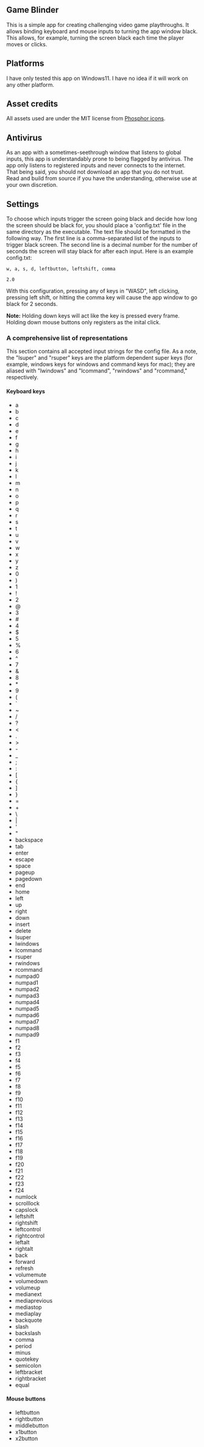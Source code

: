 ## Game Blinder
This is a simple app for creating challenging video game playthroughs.
It allows binding keyboard and mouse inputs to turning the app window black.
This allows, for example, turning the screen black each time the player moves or clicks.

## Platforms
I have only tested this app on Windows11. I have no idea if it will work on any other
platform.

## Asset credits
All assets used are under the MIT license from [Phosphor icons](https://github.com/phosphor-icons/core).

## Antivirus
As an app with a sometimes-seethrough window that listens to global inputs, this app is
understandably prone to being flagged by antivirus. The app only listens to registered
inputs and never connects to the internet. That being said, you should not download an
app that you do not trust. Read and build from source if you have the understanding, 
otherwise use at your own discretion.

## Settings
To choose which inputs trigger the screen going black and decide how long the screen should
be black for, you should place a 'config.txt' file in the same directory as the executable.
The text file should be formatted in the following way. The first line is a comma-separated
list of the inputs to trigger black screen. The second line is a decimal number for the
number of seconds the screen will stay black for after each input. Here is an example config.txt:

`w, a, s, d, leftbutton, leftshift, comma`

`2.0`

With this configuration, pressing any of keys in "WASD", left clicking, pressing left shift,
or hitting the comma key will cause the app window to go black for 2 seconds.

**Note:** Holding down keys will act like the key is pressed every frame. Holding down mouse
buttons only registers as the inital click.

### A comprehensive list of representations
This section contains all accepted input strings for the config file. As a note, the "lsuper"
and "rsuper" keys are the platform dependent super keys (for example, windows keys for windows
and command keys for mac); they are aliased with "lwindows" and "lcommand", "rwindows" and "rcommand,"
respectively.

#### Keyboard keys
- a
- b 
- c 
- d 
- e 
- f
- g 
- h 
- i 
- j 
- k 
- l 
- m 
- n 
- o 
- p 
- q 
- r 
- s 
- t 
- u 
- v 
- w 
- x 
- y 
- z 
- 0 
- ) 
- 1 
- ! 
- 2 
- @ 
- 3 
- \# 
- 4 
- $ 
- 5 
- % 
- 6 
- ^ 
- 7 
- & 
- 8 
- \* 
- 9 
- ( 
- ` 
- ~ 
- / 
- ? 
- < 
- . 
- \> 
- \- 
- _ 
- ; 
- : 
- [ 
- { 
- ] 
- } 
- = 
- \+ 
- \ 
- | 
- ' 
- "
- backspace
- tab
- enter
- escape
- space
- pageup
- pagedown
- end
- home
- left
- up
- right
- down
- insert
- delete
- lsuper
- lwindows
- lcommand
- rsuper
- rwindows
- rcommand
- numpad0
- numpad1
- numpad2
- numpad3
- numpad4
- numpad5
- numpad6
- numpad7
- numpad8
- numpad9
- f1
- f2
- f3
- f4
- f5
- f6
- f7
- f8
- f9
- f10
- f11
- f12
- f13
- f14
- f15
- f16
- f17
- f18
- f19
- f20
- f21
- f22
- f23
- f24
- numlock
- scrolllock
- capslock
- leftshift
- rightshift
- leftcontrol
- rightcontrol
- leftalt
- rightalt
- back
- forward
- refresh
- volumemute
- volumedown
- volumeup
- medianext
- mediaprevious
- mediastop
- mediaplay
- backquote
- slash
- backslash
- comma
- period
- minus
- quotekey
- semicolon
- leftbracket
- rightbracket
- equal

#### Mouse buttons
- leftbutton
- rightbutton
- middlebutton
- x1button
- x2button

